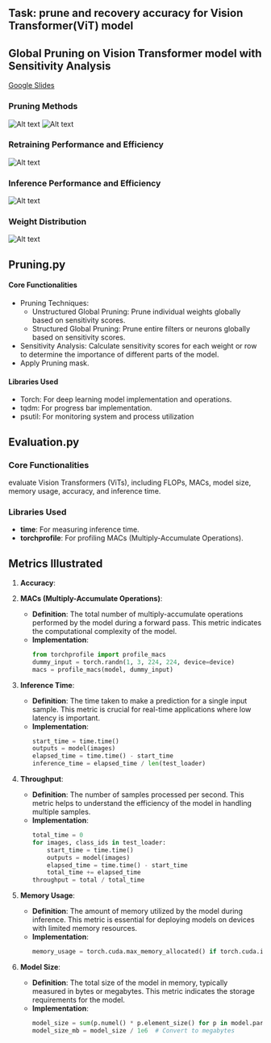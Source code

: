## Task: prune and recovery accuracy for Vision Transformer(ViT) model

## Global Pruning on Vision Transformer model with Sensitivity Analysis


[Google Slides](https://docs.google.com/presentation/d/1xbSTNDZkuWOmolpGh7bEgwQFis3ULenvXclJrscKxzE/edit?usp=sharing)

### Pruning Methods
![Alt text](img/pruning.png)
![Alt text](img/row_prune.png)


### Retraining Performance and Efficiency 
![Alt text](img/training_acc.png)

### Inference Performance and Efficiency
![Alt text](img/table2.png)

### Weight Distribution 
![Alt text](img/weight_dis.png)


## Pruning.py

#### Core Functionalities

- Pruning Techniques:
    - Unstructured Global Pruning: Prune individual weights globally based on sensitivity scores.
    - Structured Global Pruning: Prune entire filters or neurons globally based on sensitivity scores.
- Sensitivity Analysis: Calculate sensitivity scores for each weight or row to determine the importance of different parts of the model.
- Apply Pruning mask.

#### Libraries Used
- Torch: For deep learning model implementation and operations.
- tqdm: For progress bar implementation.
- psutil: For monitoring system and process utilization


## Evaluation.py

### Core Functionalities
evaluate Vision Transformers (ViTs), including FLOPs, MACs, model size, memory usage, accuracy, and inference time.



### Libraries Used
- **time**: For measuring inference time.
- **torchprofile**: For profiling MACs (Multiply-Accumulate Operations).

  


## Metrics Illustrated
1. **Accuracy**: 


2. **MACs (Multiply-Accumulate Operations)**: 
   - **Definition**: The total number of multiply-accumulate operations performed by the model during a forward pass. This metric indicates the computational complexity of the model.
   - **Implementation**: 
     ```python
     from torchprofile import profile_macs
     dummy_input = torch.randn(1, 3, 224, 224, device=device)
     macs = profile_macs(model, dummy_input)
     ```

3. **Inference Time**: 
   - **Definition**: The time taken to make a prediction for a single input sample. This metric is crucial for real-time applications where low latency is important.
   - **Implementation**: 
     ```python
     start_time = time.time()
     outputs = model(images)
     elapsed_time = time.time() - start_time
     inference_time = elapsed_time / len(test_loader)
     ```

4. **Throughput**: 
   - **Definition**: The number of samples processed per second. This metric helps to understand the efficiency of the model in handling multiple samples.
   - **Implementation**: 
     ```python
     total_time = 0
     for images, class_ids in test_loader:
         start_time = time.time()
         outputs = model(images)
         elapsed_time = time.time() - start_time
         total_time += elapsed_time
     throughput = total / total_time
     ```

5. **Memory Usage**: 
   - **Definition**: The amount of memory utilized by the model during inference. This metric is essential for deploying models on devices with limited memory resources.
   - **Implementation**: 
     ```python
     memory_usage = torch.cuda.max_memory_allocated() if torch.cuda.is_available() else 0
     ```

6. **Model Size**: 
   - **Definition**: The total size of the model in memory, typically measured in bytes or megabytes. This metric indicates the storage requirements for the model.
   - **Implementation**: 
     ```python
     model_size = sum(p.numel() * p.element_size() for p in model.parameters())
     model_size_mb = model_size / 1e6  # Convert to megabytes
     ```


